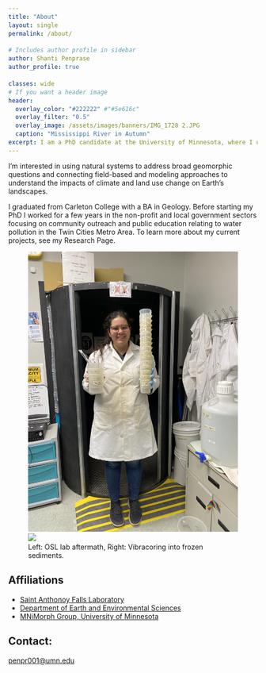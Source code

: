```yaml
---
title: "About"
layout: single
permalink: /about/

# Includes author profile in sidebar
author: Shanti Penprase
author_profile: true

classes: wide
# If you want a header image
header:
  overlay_color: "#222222" #"#5e616c"
  overlay_filter: "0.5"
  overlay_image: /assets/images/banners/IMG_1728 2.JPG
  caption: "Mississippi River in Autumn"
excerpt: I am a PhD candidate at the University of Minnesota, where I use field-based geochronology and sediment coring, remote sensing, and computational modeling to study how river systems respond to changes in climate and base level (the water level at a river’s mouth), and sedimentation (either driven by glaciation or agriculture).
---
```

 
I’m interested in using natural systems to address broad geomorphic questions and connecting field-based and modeling approaches to understand the impacts of climate and land use change on Earth’s landscapes.

I graduated from Carleton College with a BA in Geology. Before starting my PhD I worked for a few years in the non-profit and local government sectors focusing on community outreach and public education relating to water pollution in the Twin Cities Metro Area. To learn more about my current projects, see my Research Page.
 
<figure class="half">
	<img src="/assets/images/banners/IMG_2277.JPG">
	<img src="/assets/images/IMG_5616_2.JPG">
	<figcaption>Left: OSL lab aftermath, Right: Vibracoring into frozen sediments. </figcaption>
</figure> 

## Affiliations

* [Saint Anthonoy Falls Laboratory](https://cse.umn.edu/safl)
* [Department of Earth and Environmental Sciences](https://www.esci.umn.edu/)
* [MNiMorph Group, University of Minnesota](https://mnimorph.github.io/)

## Contact:
penpr001@umn.edu
